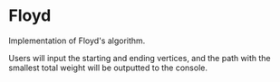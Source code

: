 # Floyd
Implementation of Floyd's algorithm.

Users will input the starting and ending vertices, and the path with the smallest total weight will be outputted to the console.
